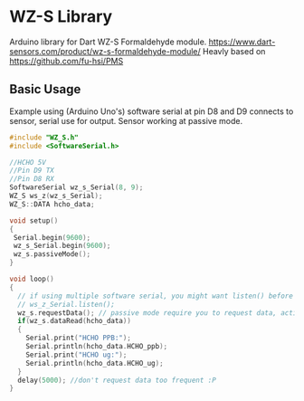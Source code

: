 # WZ-S Library
Arduino library for Dart WZ-S Formaldehyde module. https://www.dart-sensors.com/product/wz-s-formaldehyde-module/
Heavly based on https://github.com/fu-hsi/PMS

## Basic Usage
Example using (Arduino Uno's) software serial at pin D8 and D9 connects to sensor, serial use for output. Sensor working at passive mode.

```cpp
#include "WZ_S.h"
#include <SoftwareSerial.h> 

//HCHO 5V
//Pin D9 TX
//Pin D8 RX
SoftwareSerial wz_s_Serial(8, 9);
WZ_S ws_z(wz_s_Serial);
WZ_S::DATA hcho_data;

void setup()
{
 Serial.begin(9600);
 wz_s_Serial.begin(9600); 
 wz_s.passiveMode();
}

void loop()
{
  // if using multiple software serial, you might want listen() before sending command!
  // ws_z_Serial.listen(); 
  wz_s.requestData(); // passive mode require you to request data, active mode dont.
  if(wz_s.dataRead(hcho_data))
  {
	Serial.print("HCHO PPB:");
	Serial.println(hcho_data.HCHO_ppb);
	Serial.print("HCHO ug:");
	Serial.println(hcho_data.HCHO_ug);
  }
  delay(5000); //don't request data too frequent :P 
}
